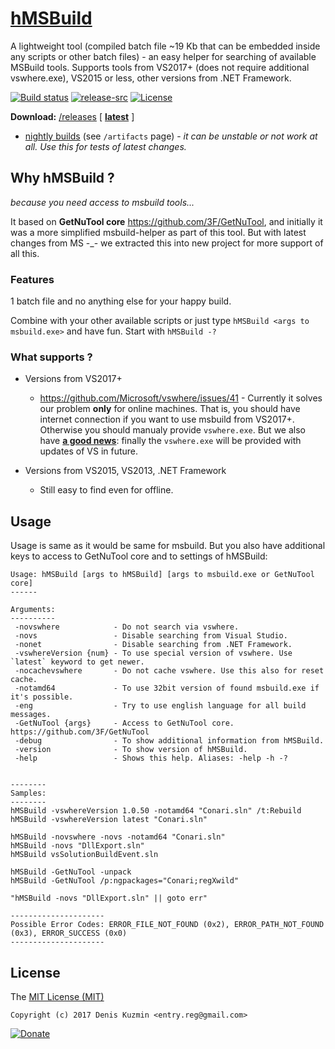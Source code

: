 # [hMSBuild](https://github.com/3F/hMSBuild)

A lightweight tool (compiled batch file ~19 Kb that can be embedded inside any scripts or other batch files) - an easy helper for searching of available MSBuild tools. Supports tools from VS2017+ (does not require additional vswhere.exe), VS2015 or less, other versions from .NET Framework.


[![Build status](https://ci.appveyor.com/api/projects/status/tusiutft7a0ei109/branch/master?svg=true)](https://ci.appveyor.com/project/3Fs/hmsbuild/branch/master) [![release-src](https://img.shields.io/github/release/3F/hMSBuild.svg)](https://github.com/3F/hMSBuild/releases/latest) [![License](https://img.shields.io/badge/License-MIT-74A5C2.svg)](https://github.com/3F/hMSBuild/blob/master/License.txt)

**Download:** [/releases](https://github.com/3F/hMSBuild/releases) [ **[latest](https://github.com/3F/hMSBuild/releases/latest)** ]
* [nightly builds](https://ci.appveyor.com/project/3Fs/hmsbuild/history) (see `/artifacts` page) - *it can be unstable or not work at all. Use this for tests of latest changes.*


## Why hMSBuild ?

*because you need access to msbuild tools...* 

It based on **GetNuTool core** https://github.com/3F/GetNuTool, and initially it was a more simplified msbuild-helper as part of this tool. But with latest changes from MS -_- we extracted this into new project for more support of all this.

### Features

1 batch file and no anything else for your happy build. 

Combine with your other available scripts or just type `hMSBuild <args to msbuild.exe>` and have fun. Start with `hMSBuild -?`

### What supports ?

* Versions from VS2017+ 
    * https://github.com/Microsoft/vswhere/issues/41 - Currently it solves our problem **only** for online machines. That is, you should have internet connection if you want to use msbuild from VS2017+. Otherwise you should manualy provide `vswhere.exe`. But we also have **[a good news](https://github.com/Microsoft/vswhere/issues/41#issuecomment-291943221)**: finally the `vswhere.exe` will be provided with updates of VS in future.
    
* Versions from VS2015, VS2013, .NET Framework
    * Still easy to find even for offline.
    
## Usage

Usage is same as it would be same for msbuild. But you also have additional keys to access to GetNuTool core and to settings of hMSBuild:

```
Usage: hMSBuild [args to hMSBuild] [args to msbuild.exe or GetNuTool core]
------

Arguments:
----------
 -novswhere            - Do not search via vswhere.
 -novs                 - Disable searching from Visual Studio.
 -nonet                - Disable searching from .NET Framework.
 -vswhereVersion {num} - To use special version of vswhere. Use `latest` keyword to get newer.
 -nocachevswhere       - Do not cache vswhere. Use this also for reset cache.
 -notamd64             - To use 32bit version of found msbuild.exe if it's possible.
 -eng                  - Try to use english language for all build messages.
 -GetNuTool {args}     - Access to GetNuTool core. https://github.com/3F/GetNuTool
 -debug                - To show additional information from hMSBuild.
 -version              - To show version of hMSBuild.
 -help                 - Shows this help. Aliases: -help -h -?


--------
Samples:
--------
hMSBuild -vswhereVersion 1.0.50 -notamd64 "Conari.sln" /t:Rebuild
hMSBuild -vswhereVersion latest "Conari.sln"

hMSBuild -novswhere -novs -notamd64 "Conari.sln"
hMSBuild -novs "DllExport.sln"
hMSBuild vsSolutionBuildEvent.sln

hMSBuild -GetNuTool -unpack
hMSBuild -GetNuTool /p:ngpackages="Conari;regXwild"

"hMSBuild -novs "DllExport.sln" || goto err"

---------------------
Possible Error Codes: ERROR_FILE_NOT_FOUND (0x2), ERROR_PATH_NOT_FOUND (0x3), ERROR_SUCCESS (0x0)
---------------------
```

## License

The [MIT License (MIT)](https://github.com/3F/hMSBuild/blob/master/License.txt)

```
Copyright (c) 2017 Denis Kuzmin <entry.reg@gmail.com>
```

[![Donate](https://www.paypalobjects.com/en_US/i/btn/btn_donate_SM.gif)](https://www.paypal.com/cgi-bin/webscr?cmd=_donations&business=entry%2ereg%40gmail%2ecom&lc=US&item_name=3F%2dOpenSource%20%5b%20github%2ecom%2f3F&currency_code=USD&bn=PP%2dDonationsBF%3abtn_donate_SM%2egif%3aNonHosted)